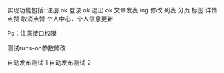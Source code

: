 实现功能包括: 
注册 ok
登录 ok
退出 ok
文章发表 ing
修改 
列表
分页
标签
详情
点赞
取消点赞
个人中心，个人信息更新

Ps：注意接口权限

测试runs-on参数修改

自动发布测试 1
自动发布测试 2
